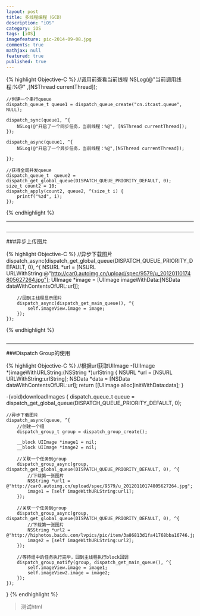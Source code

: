 ```yaml
---
layout: post
title: 多线程编程（GCD）
description: "iOS"
category: iOS
tags: [iOS]
imagefeature: pic-2014-09-08.jpg
comments: true
mathjax: null
featured: true
published: true
---
```


{% highlight Objective-C %}
//调用前查看当前线程
    NSLog(@"当前调用线程:%@" ,[NSThread currentThread]);
    
    //创建一个串行queue
    dispatch_queue_t queue1 = dispatch_queue_create("cn.itcast.queue", NULL);
    
    dispatch_sync(queue1, ^{
        NSLog(@"开启了一个同步任务，当前线程：%@", [NSThread currentThread]);
    });
    
    dispatch_async(queue1, ^{
        NSLog(@"开启了一个异步任务，当前线程：%@",[NSThread currentThread]);
        
    });
    
    //获得全局并发queue
    dispatch_queue_t  queue2 = dispatch_get_global_queue(DISPATCH_QUEUE_PRIORITY_DEFAULT, 0);
    size_t count2 = 10;
    dispatch_apply(count2, queue2, ^(size_t i) {
        printf("%zd", i);
    });
{% endhighlight %}

---

<figure>
  <img src="{{ site.url }}/images/blog/2015-09-06.png" alt="">
  <figcaption></figcaption>
</figure>

---

###异步上传图片

{% highlight Objective-C %}
    //异步下载图片
    dispatch_async(dispatch_get_global_queue(DISPATCH_QUEUE_PRIORITY_DEFAULT, 0), ^{
        NSURL *url = [NSURL URLWithString:@"http://car0.autoimg.cn/upload/spec/9579/u_20120110174805627264.jpg"];
        UIImage *image = [UIImage imageWithData:[NSData dataWithContentsOfURL:url]];
        
        //回到主线程显示图片
        dispatch_async(dispatch_get_main_queue(), ^{
            self.imageView.image = image;
        });
    });
{% endhighlight %}


<figure>
  <img src="{{ site.url }}/images/blog/2015-09-06-1.png" alt="">
  <figcaption></figcaption>
</figure>


---

###Dispatch Group的使用

{% highlight Objective-C %}
//根据url获取UIImage
-(UIImage *)imageWithURLString:(NSString *)urlString
{
    NSURL *url = [NSURL URLWithString:urlString];
    NSData *data = [NSData dataWithContentsOfURL:url];
    return [[UIImage alloc]initWithData:data];
}

-(void)downloadImages
{
    dispatch_queue_t queue = dispatch_get_global_queue(DISPATCH_QUEUE_PRIORITY_DEFAULT, 0);
    
    //异步下载图片
    dispatch_async(queue, ^{
        //创建一个组
        dispatch_group_t group = dispatch_group_create();
        
        __block UIImage *image1 = nil;
        __block UIImage *image2 = nil;
        
        //关联一个任务到group
        dispatch_group_async(group, dispatch_get_global_queue(DISPATCH_QUEUE_PRIORITY_DEFAULT, 0), ^{
            //下载第一张图片
            NSString *url1 = @"http://car0.autoimg.cn/upload/spec/9579/u_20120110174805627264.jpg";
            image1 = [self imageWithURLString:url1];
        });
        
        //关联一个任务到group
        dispatch_group_async(group, dispatch_get_global_queue(DISPATCH_QUEUE_PRIORITY_DEFAULT, 0), ^{
            //下载第一张图片
            NSString *url2 = @"http://hiphotos.baidu.com/lvpics/pic/item/3a86813d1fa41768bba16746.jpg";
            image2 = [self imageWithURLString:url2];
        });
        
        //等待组中的任务执行完毕，回到主线程执行block回调
        dispatch_group_notify(group, dispatch_get_main_queue(), ^{
            self.imageView.image = image1;
            self.imageView2.image = image2;
        });
    });
}
{% endhighlight %}

>测试html
